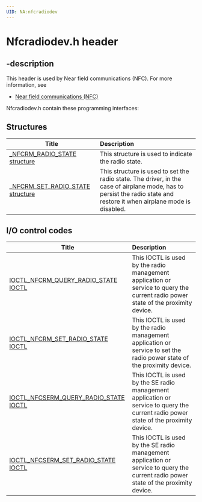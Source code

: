 ```yaml
---
UID: NA:nfcradiodev
---
```


# Nfcradiodev.h header

## -description

This header is used by Near field communications (NFC). For more information, see
- [Near field communications (NFC)](../_nfpdrivers/index.md)

Nfcradiodev.h contain these programming interfaces:


## Structures

| Title   | Description   |
| ---- |:---- |
| [_NFCRM_RADIO_STATE structure](ns-nfcradiodev-_nfcrm_radio_state.md) | This structure is used to indicate the radio state. |
| [_NFCRM_SET_RADIO_STATE structure](ns-nfcradiodev-_nfcrm_set_radio_state.md) | This structure is used to set the radio state. The driver, in the case of airplane mode, has to persist the radio state and restore it when airplane mode is disabled. |

## I/O control codes

| Title   | Description   |
| ---- |:---- |
| [IOCTL_NFCRM_QUERY_RADIO_STATE IOCTL](ni-nfcradiodev-ioctl_nfcrm_query_radio_state.md) | This IOCTL is used by the radio management application or service to query the current radio power state of the proximity device. |
| [IOCTL_NFCRM_SET_RADIO_STATE IOCTL](ni-nfcradiodev-ioctl_nfcrm_set_radio_state.md) | This IOCTL is used by the radio management application or service to set the radio power state of the proximity device. |
| [IOCTL_NFCSERM_QUERY_RADIO_STATE IOCTL](ni-nfcradiodev-ioctl_nfcserm_query_radio_state.md) | This IOCTL is used by the SE radio management application or service to query the current radio power state of the proximity device. |
| [IOCTL_NFCSERM_SET_RADIO_STATE IOCTL](ni-nfcradiodev-ioctl_nfcserm_set_radio_state.md) | This IOCTL is used by the SE radio management application or service to query the current radio power state of the proximity device. |
